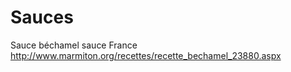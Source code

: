 # Sauces

Sauce béchamel	sauce	France		http://www.marmiton.org/recettes/recette_bechamel_23880.aspx	
